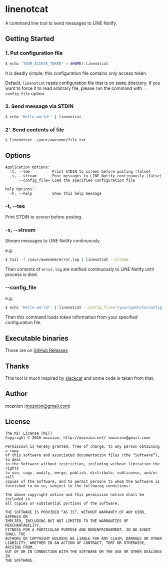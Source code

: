 linenotcat
==

A command line tool to send messages to LINE Notify.

Getting Started
--

### 1. Put configuration file

```sh
$ echo 'YOUR_ACCESS_TOKEN' > $HOME/.linenotcat
```

It is deadly simple; this configuration file contains only access token.

Default, `linenotcat` reads configuration file that is on `$HOME` directory.
If you want to force it to read arbitrary file, please run the command with `--config_file` option.

### 2. Send message via STDIN

```sh
$ echo 'Hello world!' | linenotcat
```

### 2'. Send contents of file

```sh
$ linenotcat ./your/awesome/file.txt
```

Options
--

```
Application Options:
  -t, --tee          Print STDIN to screen before posting (false)
  -s, --stream       Post messages to LINE Notify continuously (false)
      --config_file= Load the specified configuration file

Help Options:
  -h, --help         Show this help message
```

### -t, --tee

Print STDIN to screen before posting.

### -s, --stream

Stream messages to LINE Notify continuously.

e.g.

```sh
$ tail -f /your/awesome/error.log | linenotcat --stream
```

Then contents of `error.log` are notified continuously to LINE Notify until process is died.

### --config_file

e.g.

```sh
$ echo 'Hello world!' | linenotcat --config_file="/your/path/to/config"
```

Then this command loads token information from your specified configuration file.

Executable binaries
--

Those are on [GitHub Releases](https://github.com/moznion/linenotcat/releases)

Thanks
--

This tool is much inspired by [slackcat](https://github.com/vektorlab/slackcat) and some code is taken from that.

Author
--

moznion (<moznion@gmail.com>)

License
--

```
The MIT License (MIT)
Copyright © 2016 moznion, http://moznion.net/ <moznion@gmail.com>

Permission is hereby granted, free of charge, to any person obtaining a copy
of this software and associated documentation files (the “Software”), to deal
in the Software without restriction, including without limitation the rights
to use, copy, modify, merge, publish, distribute, sublicense, and/or sell
copies of the Software, and to permit persons to whom the Software is
furnished to do so, subject to the following conditions:

The above copyright notice and this permission notice shall be included in
all copies or substantial portions of the Software.

THE SOFTWARE IS PROVIDED “AS IS”, WITHOUT WARRANTY OF ANY KIND, EXPRESS OR
IMPLIED, INCLUDING BUT NOT LIMITED TO THE WARRANTIES OF MERCHANTABILITY,
FITNESS FOR A PARTICULAR PURPOSE AND NONINFRINGEMENT. IN NO EVENT SHALL THE
AUTHORS OR COPYRIGHT HOLDERS BE LIABLE FOR ANY CLAIM, DAMAGES OR OTHER
LIABILITY, WHETHER IN AN ACTION OF CONTRACT, TORT OR OTHERWISE, ARISING FROM,
OUT OF OR IN CONNECTION WITH THE SOFTWARE OR THE USE OR OTHER DEALINGS IN
THE SOFTWARE.
```


